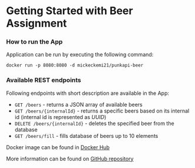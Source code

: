 # Getting Started with Beer Assignment

### How to run the App

Application can be run by executing the following command:

```
docker run -p 8080:8080 -d mickeckemi21/punkapi-beer
```

### Available REST endpoints

Following endpoints with short description are available in the App:

- `GET /beers` - returns a JSON array of available beers
- `GET /beers/{internalId}` - returns a specific beers based on its internal id (internal id is represented as *UUID*)
- `DELETE /beers/{internalId}` - deletes the specified beer from the database
- `GET /beers/fill` - fills database of beers up to 10 elements

Docker image can be found in [Docker Hub](https://hub.docker.com/r/mickeckemi21/punkapi-beer)

More information can be found on [GitHub repository](https://github.com/nikolamicic21/punkapi-beer-assignment)
